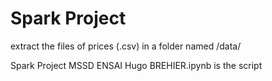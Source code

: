 # Spark Project

extract the files of prices (.csv) in a  folder named /data/

Spark Project MSSD ENSAI Hugo BREHIER.ipynb is the script
